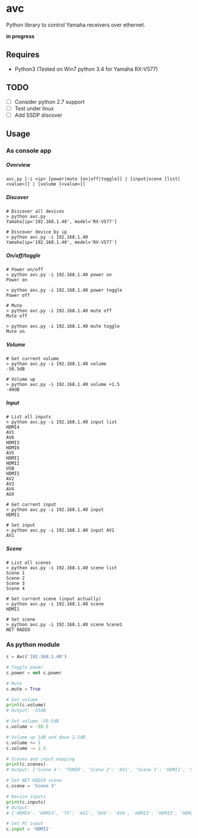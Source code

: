 # avc
Python library to control Yamaha receivers over ethernet.

__in progress__

## Requires
* Python3 (Tested on Win7 python 3.4 for Yamaha RX-V577)

## TODO
- [ ] Consider python 2.7 support
- [ ] Test under linux
- [ ] Add SSDP discover 

## Usage
### As console app
##### Overview
```shell
avc.py [-i <ip> [power|mute [on|off|toggle]] | [input|scene [list|<value>]] | [volume [<value>]]
```

##### Discover
```shell
# Discover all devices
> python avc.py 
Yamaha[ip='192.168.1.40', model='RX-V577']

# Discover device by ip
> python avc.py -i 192.168.1.40 
Yamaha[ip='192.168.1.40', model='RX-V577']
```

##### On/off/toggle
```shell
# Power on/off
> python avc.py -i 192.168.1.40 power on
Power on

> python avc.py -i 192.168.1.40 power toggle
Power off

# Mute
> python avc.py -i 192.168.1.40 mute off
Mute off

> python avc.py -i 192.168.1.40 mute toggle
Mute on
```
##### Volume
```shell
# Get current volume
> python avc.py -i 192.168.1.40 volume
-50.5dB

# Volume up
> python avc.py -i 192.168.1.40 volume +1.5
-49dB
```
##### Input
```shell
# List all inputs
> python avc.py -i 192.168.1.40 input list
HDMI4
AV1
AV6
HDMI3
HDMI6
AV5
HDMI1
HDMI2
USB
HDMI5
AV2
AV3
AV4
AUX

# Get current input
> python avc.py -i 192.168.1.40 input
HDMI1

# Set input
> python avc.py -i 192.168.1.40 input AV1
AV1
```

##### Scene
```shell
# List all scenes
> python avc.py -i 192.168.1.40 scene list
Scene 1
Scene 2
Scene 3
Scene 4

# Get current scene (input actually)
> python avc.py -i 192.168.1.40 scene
HDMI1

# Set scene
> python avc.py -i 192.168.1.40 scene Scene1
NET RADIO
```

### As python module
```python
c = Avc('192.168.1.40')

# Toggle power
c.power = not c.power

# Mute
c.mute = True

# Get volume
print(c.volume)
# Output: -55dB

# Set volume -50.5dB
c.volume = -50.5

# Volume up 1dB and down 2.5dB
c.volume += 1
c.volume -= 2.5

# Scenes and input mapping
print(c.scenes)
# Output: {'Scene 4': 'TUNER', 'Scene 2': 'AV1', 'Scene 1': 'HDMI1', 'Scene 3': 'NET RADIO'}

# Set NET RADIO scene
c.scene = 'Scene 3'

# Device inputs
print(c.inputs)
# Output:
# {'HDMI4': 'HDMI4', 'TV': 'AV1', 'AV6': 'AV6', 'HDMI3': 'HDMI3', 'HDMI6': 'HDMI6', 'AV5': 'AV5', 'PC': 'HDMI1', 'HDMI2': 'HDMI2', 'USB': 'USB', 'HDMI5': 'HDMI5', 'AV2': 'AV2', 'AV3': 'AV3', 'AV4': 'AV4', 'AUX': 'AUX'}

# Set PC input
c.input = 'HDMI1'

```
